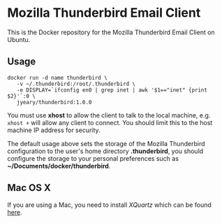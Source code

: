 # Mozilla Thunderbird Email Client

This is the Docker repository for the Mozilla Thunderbird Email Client on Ubuntu.

## Usage

```
docker run -d name thunderbird \
   -v ~/.thunderbird:/root/.thunderbird \
   -e DISPLAY=`ifconfig en0 | grep inet | awk '$1=="inet" {print $2}'`:0 \
   jyeary/thunderbird:1.0.0
```

You must use **xhost** to allow the client to talk to the local machine, e.g. ```xhost +``` will allow any client to connect. You should limit this to the host machine IP address for security.

The default usage above sets the storage of the Mozilla Thunderbird configuration to the user's home directory **.thunderbird**, you should configure the storage to your personal preferences such as **~/Documents/docker/thunderbird**.

## Mac OS X

If you are using a Mac, you need to install *XQuartz* which can be found [here](https://www.xquartz.org/).

